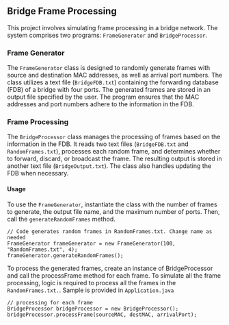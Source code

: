 ## Bridge Frame Processing

This project involves simulating frame processing in a bridge network. The system comprises two programs: `FrameGenerator` and `BridgeProcessor`.

### Frame Generator

The `FrameGenerator` class is designed to randomly generate frames with source and destination MAC addresses, as well as arrival port numbers. The class utilizes a text file (`BridgeFDB.txt`) containing the forwarding database (FDB) of a bridge with four ports. The generated frames are stored in an output file specified by the user. The program ensures that the MAC addresses and port numbers adhere to the information in the FDB.

### Frame Processing

The `BridgeProcessor` class manages the processing of frames based on the information in the FDB. It reads two text files (`BridgeFDB.txt` and `RandomFrames.txt`), processes each random frame, and determines whether to forward, discard, or broadcast the frame. The resulting output is stored in another text file (`BridgeOutput.txt`). The class also handles updating the FDB when necessary.

#### Usage

To use the `FrameGenerator`, instantiate the class with the number of frames to generate, the output file name, and the maximum number of ports. Then, call the `generateRandomFrames` method.

```
// Code generates random frames in RandomFrames.txt. Change name as needed
FrameGenerator frameGenerator = new FrameGenerator(100, "RandomFrames.txt", 4);
frameGenerator.generateRandomFrames();
```

To process the generated frames, create an instance of BridgeProcessor and call the processFrame method for each frame. To simulate all the frame processing, logic is required to process all the frames in the `RandomFrames.txt.`. Sample is provided in `Application.java`

```
// processing for each frame
BridgeProcessor bridgeProcessor = new BridgeProcessor();
bridgeProcessor.processFrame(sourceMAC, destMAC, arrivalPort);
```
